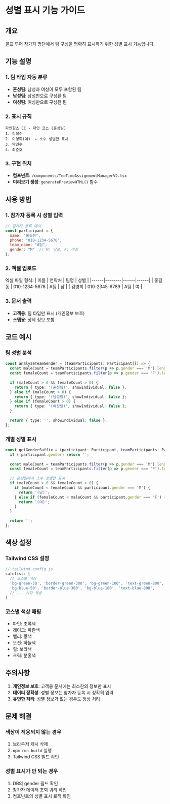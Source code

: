 # 성별 표시 기능 가이드

## 개요
골프 투어 참가자 명단에서 팀 구성을 명확히 표시하기 위한 성별 표시 기능입니다.

## 기능 설명

### 1. 팀 타입 자동 분류
- **혼성팀**: 남성과 여성이 모두 포함된 팀
- **남성팀**: 남성만으로 구성된 팀  
- **여성팀**: 여성만으로 구성된 팀

### 2. 표시 규칙
```
파인힐스 CC - 파인 코스 (혼성팀)
1. 김철수
2. 이영희(여)  ← 소수 성별만 표시
3. 박민수
4. 최준호
```

### 3. 구현 위치
- **컴포넌트**: `/components/TeeTimeAssignmentManagerV2.tsx`
- **미리보기 생성**: `generatePreviewHTML()` 함수

## 사용 방법

### 1. 참가자 등록 시 성별 입력
```javascript
// 참가자 등록 예시
const participant = {
  name: "홍길동",
  phone: "010-1234-5678",
  team_name: "A팀",
  gender: "M"  // M: 남성, F: 여성
};
```

### 2. 엑셀 업로드
엑셀 파일 형식:
| 이름 | 연락처 | 팀명 | 성별 |
|------|--------|------|------|
| 홍길동 | 010-1234-5678 | A팀 | 남 |
| 김영희 | 010-2345-6789 | A팀 | 여 |

### 3. 문서 출력
- **고객용**: 팀 타입만 표시 (개인정보 보호)
- **스탭용**: 상세 정보 포함

## 코드 예시

### 팀 성별 분석
```typescript
const analyzeTeamGender = (teamParticipants: Participant[]) => {
  const maleCount = teamParticipants.filter(p => p.gender === 'M').length;
  const femaleCount = teamParticipants.filter(p => p.gender === 'F').length;
  
  if (maleCount > 0 && femaleCount > 0) {
    return { type: '(혼성팀)', showIndividual: false };
  } else if (maleCount > 0) {
    return { type: '(남성팀)', showIndividual: false };
  } else if (femaleCount > 0) {
    return { type: '(여성팀)', showIndividual: false };
  }
  
  return { type: '', showIndividual: false };
};
```

### 개별 성별 표시
```typescript
const getGenderSuffix = (participant: Participant, teamParticipants: Participant[]) => {
  if (!participant.gender) return '';
  
  const maleCount = teamParticipants.filter(p => p.gender === 'M').length;
  const femaleCount = teamParticipants.filter(p => p.gender === 'F').length;
  
  // 혼성팀에서 소수 성별만 표시
  if (maleCount > 0 && femaleCount > 0) {
    if (maleCount < femaleCount && participant.gender === 'M') {
      return '(남)';
    } else if (femaleCount < maleCount && participant.gender === 'F') {
      return '(여)';
    }
  }
  
  return '';
};
```

## 색상 설정

### Tailwind CSS 설정
```javascript
// tailwind.config.js
safelist: [
  // 코스별 색상
  'bg-green-50', 'border-green-300', 'bg-green-100', 'text-green-800',
  'bg-blue-50', 'border-blue-300', 'bg-blue-100', 'text-blue-800',
  // ... 기타 색상
]
```

### 코스별 색상 매핑
- 파인: 초록색
- 레이크: 파란색
- 밸리: 황색
- 오션: 하늘색
- 힐: 보라색
- 크릭: 분홍색

## 주의사항

1. **개인정보 보호**: 고객용 문서에는 최소한의 정보만 표시
2. **데이터 정확성**: 성별 정보는 참가자 등록 시 정확히 입력
3. **유연한 처리**: 성별 정보가 없는 경우도 정상 처리

## 문제 해결

### 색상이 적용되지 않는 경우
1. 브라우저 캐시 삭제
2. `npm run build` 실행
3. Tailwind CSS 빌드 확인

### 성별 표시가 안 되는 경우
1. DB의 gender 필드 확인
2. 참가자 데이터 조회 쿼리 확인
3. 컴포넌트의 성별 표시 로직 확인
